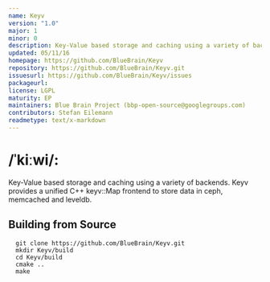 ```yaml
---
name: Keyv
version: "1.0"
major: 1
minor: 0
description: Key-Value based storage and caching using a variety of backends
updated: 05/11/16
homepage: https://github.com/BlueBrain/Keyv
repository: https://github.com/BlueBrain/Keyv.git
issuesurl: https://github.com/BlueBrain/Keyv/issues
packageurl: 
license: LGPL
maturity: EP
maintainers: Blue Brain Project (bbp-open-source@googlegroups.com)
contributors: Stefan Eilemann
readmetype: text/x-markdown
---
```

# /ˈkiːwi/:

Key-Value based storage and caching using a variety of backends. Keyv
provides a unified C++ keyv::Map frontend to store data in ceph, memcached
and leveldb.

## Building from Source

```
  git clone https://github.com/BlueBrain/Keyv.git
  mkdir Keyv/build
  cd Keyv/build
  cmake ..
  make
```

